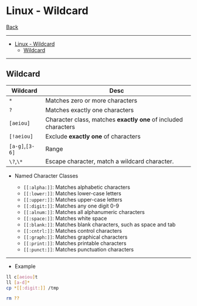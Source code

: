 # Linux - Wildcard

[Back](../index.md)

---

- [Linux - Wildcard](#linux---wildcard)
  - [Wildcard](#wildcard)

---

## Wildcard

| Wildcard        | Desc                                                            |
| --------------- | --------------------------------------------------------------- |
| `*`             | Matches zero or more characters                                 |
| `?`             | Matches exactly one characters                                  |
| `[aeiou]`       | Character class, matches **exactly one** of included characters |
| `[!aeiou]`      | Exclude **exactly one** of characters                           |
| `[a-g]`,`[3-6]` | Range                                                           |
| `\?`,`\*`       | Escape character, match a wildcard character.                   |

- Named Character Classes

  - `[[:alpha:]]`: Matches alphabetic characters
  - `[[:lower:]]`: Matches lower-case letters
  - `[[:upper:]]`: Matches upper-case letters
  - `[[:digit:]]`: Matches any one digit 0-9
  - `[[:alnum:]]`: Matches all alphanumeric characters
  - `[[:space:]]`: Matches white space
  - `[[:blank:]]`: Matches blank characters, such as space and tab
  - `[[:cntrl:]]`: Matches control characters
  - `[[:graph:]]`: Matches graphical characters
  - `[[:print:]]`: Matches printable characters
  - `[[:punct:]]`: Matches punctuation characters

---

- Example

```sh
ll c[aeiou]t
ll [a-d]*
cp *[[:digit:]] /tmp

rm ??
```
